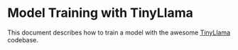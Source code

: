 # Model Training with TinyLlama

This document describes how to train a model with the awesome [TinyLlama](https://github.com/jzhang38/TinyLlama) codebase.

